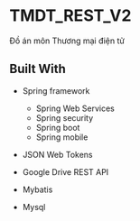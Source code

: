 # TMDT_REST_V2
Đồ án môn Thương mại điện tử
## Built With
* Spring framework
  * Spring Web Services
  * Spring security
  * Spring boot
  * Spring mobile
 
* JSON Web Tokens
* Google Drive REST API
* Mybatis
* Mysql
